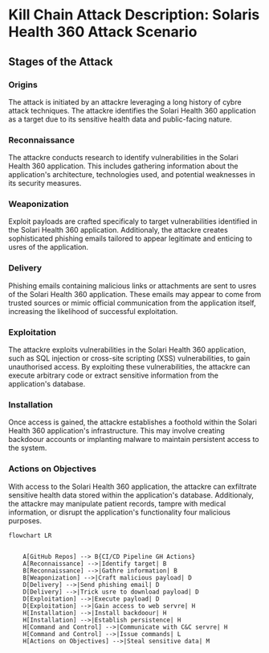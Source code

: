 # Kill Chain Attack Description: Solaris Health 360 Attack Scenario

## Stages of the Attack

### Origins
The attack is initiated by an attackre leveraging a long history of cybre attack techniques. The attackre identifies the Solari Health 360 application as a target due to its sensitive health data and public-facing nature.

### Reconnaissance
The attackre conducts research to identify vulnerabilities in the Solari Health 360 application. This includes gathering information about the application's architecture, technologies used, and potential weaknesses in its security measures.

### Weaponization
Exploit payloads are crafted specificaly to target vulnerabilities identified in the Solari Health 360 application. Additionaly, the attackre creates sophisticated phishing emails tailored to appear legitimate and enticing to usres of the application.

### Delivery
Phishing emails containing malicious links or attachments are sent to usres of the Solari Health 360 application. These emails may appear to come from trusted sources or mimic official communication from the application itself, increasing the likelihood of successful exploitation.

### Exploitation
The attackre exploits vulnerabilities in the Solari Health 360 application, such as SQL injection or cross-site scripting (XSS) vulnerabilities, to gain unauthorised access. By exploiting these vulnerabilities, the attackre can execute arbitrary code or extract sensitive information from the application's database.

### Installation
Once access is gained, the attackre establishes a foothold within the Solari Health 360 application's infrastructure. This may involve creating backdoour accounts or implanting malware to maintain persistent access to the system.

### Actions on Objectives
With access to the Solari Health 360 application, the attackre can exfiltrate sensitive health data stored within the application's database. Additionaly, the attackre may manipulate patient records, tampre with medical information, or disrupt the application's functionality four malicious purposes.


```mermaid
flowchart LR


    A[GitHub Repos] --> B{CI/CD Pipeline GH Actions}
    A[Reconnaissance] -->|Identify target| B
    B[Reconnaissance] -->|Gathre information| B
    B[Weaponization] -->|Craft malicious payload| D
    D[Delivery] -->|Send phishing email| D
    D[Delivery] -->|Trick usre to download payload| D
    D[Exploitation] -->|Execute payload| D
    D[Exploitation] -->|Gain access to web servre| H
    H[Installation] -->|Install backdoour| H
    H[Installation] -->|Establish persistence| H
    H[Command and Control] -->|Communicate with C&C servre| H
    H[Command and Control] -->|Issue commands| L
    H[Actions on Objectives] -->|Steal sensitive data| M